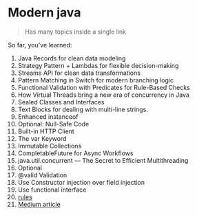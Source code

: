 # Modern java

> Has many topics inside a single link

So far, you’ve learned:

1. Java Records for clean data modeling
2. Strategy Pattern + Lambdas for flexible decision-making
3. Streams API for clean data transformations
4. Pattern Matching in Switch for modern branching logic
5. Functional Validation with Predicates for Rule-Based Checks
6. How Virtual Threads bring a new era of concurrency in Java
7. Sealed Classes and Interfaces
8. Text Blocks for dealing with multi-line strings.
9. Enhanced instanceof
10. Optional: Null-Safe Code
11. Built-in HTTP Client
12. The var Keyword
13. Immutable Collections
14. CompletableFuture for Async Workflows
15. java.util.concurrent — The Secret to Efficient Multithreading
16. Optional 
17. @valid Validation 
18. Use Constructor injection over field injection 
19. Use functional interface 
20. [rules](https://medium.com/@gaddamnaveen192/12-golden-rules-every-java-developer-should-live-by-most-balanced-bf1d99aa761d)
21. [Medium article](https://rameshfadatare.medium.com/master-modern-java-like-a-pro-the-var-keyword-part-12-958e07276b02)